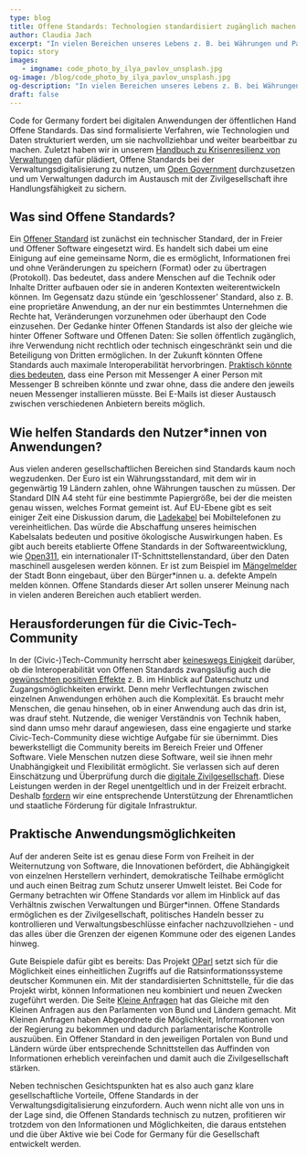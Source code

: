```yaml
---
type: blog
title: Offene Standards: Technologien standardisiert zugänglich machen
author: Claudia Jach
excerpt: "In vielen Bereichen unseres Lebens z. B. bei Währungen und Papierformaten haben wir Standards, die uns den Austausch untereinander erleichtern. Nach der gleichen Logik setzt sich Code for Germany für Offene Standards in Technologien ein." 
topic: story
images:
   - imgname: code_photo_by_ilya_pavlov_unsplash.jpg
og-image: /blog/code_photo_by_ilya_pavlov_unsplash.jpg
og-description: "In vielen Bereichen unseres Lebens z. B. bei Währungen und Papierformaten haben wir Standards, die uns den Austausch untereinander erleichtern. Nach der gleichen Logik setzt sich Code for Germany für Offene Standards in Technologien ein."
draft: false
---
```


Code for Germany fordert bei digitalen Anwendungen der öffentlichen Hand Offene Standards. Das sind formalisierte Verfahren, wie Technologien und Daten strukturiert werden, um sie nachvollziehbar und weiter bearbeitbar zu machen. Zuletzt haben wir in unserem [Handbuch zu Krisenresilienz von Verwaltungen](https://codefor.de/assets/presse/20200409-CFG-Handbuch-Krisenresilienz.pdf) dafür plädiert, Offene Standards bei der Verwaltungsdigitalisierung zu nutzen, um [Open Government](https://okfn.de/themen/offenes_regierungshandeln/) durchzusetzen und um Verwaltungen dadurch im Austausch mit der Zivilgesellschaft ihre Handlungsfähigkeit zu sichern.

## Was sind Offene Standards?

Ein [Offener Standard](https://fsfe.org/activities/os/os.de.html) ist zunächst ein technischer Standard, der in Freier und Offener Software eingesetzt wird. Es handelt sich dabei um eine Einigung auf eine gemeinsame Norm, die es ermöglicht, Informationen frei und ohne Veränderungen zu speichern (Format) oder zu übertragen (Protokoll). Das bedeutet, dass andere Menschen auf die Technik oder Inhalte Dritter aufbauen oder sie in anderen Kontexten weiterentwickeln können. Im Gegensatz dazu stünde ein ‘geschlossener’ Standard, also z. B. eine proprietäre Anwendung, an der nur ein bestimmtes Unternehmen die Rechte hat, Veränderungen vorzunehmen oder überhaupt den Code einzusehen. Der Gedanke hinter Offenen Standards ist also der gleiche wie hinter Offener Software und Offenen Daten: Sie sollen öffentlich zugänglich, ihre Verwendung nicht rechtlich oder technisch eingeschränkt sein und die Beteiligung von Dritten ermöglichen. In der Zukunft könnten Offene Standards auch maximale Interoperabilität hervorbringen. [Praktisch könnte dies bedeuten](https://netzpolitik.org/2019/nie-mehr-whatsapp-eu-staaten-koennten-messenger-zur-oeffnung-zwingen/), dass eine Person mit Messenger A einer Person mit Messenger B schreiben könnte und zwar ohne, dass die andere den jeweils neuen Messenger installieren müsste. Bei E-Mails ist dieser Austausch zwischen verschiedenen Anbietern bereits möglich.

## Wie helfen Standards den Nutzer\*innen von Anwendungen?

Aus vielen anderen gesellschaftlichen Bereichen sind Standards kaum noch wegzudenken. Der Euro ist ein Währungsstandard, mit dem wir in gegenwärtig 19 Ländern zahlen, ohne Währungen tauschen zu müssen. Der Standard DIN A4 steht für eine bestimmte Papiergröße, bei der die meisten genau wissen, welches Format gemeint ist. Auf EU-Ebene gibt es seit einiger Zeit eine Diskussion darum, die [Ladekabel](https://www.heise.de/mac-and-i/meldung/Nach-Apple-Warnung-EU-Kommission-setzt-Ladegeraet-Vorgabe-auf-Agenda-4648717.html) bei Mobiltelefonen zu vereinheitlichen. Das würde die Abschaffung unseres heimischen Kabelsalats bedeuten und positive ökologische Auswirkungen haben. Es gibt auch bereits etablierte Offene Standards in der Softwareentwicklung, wie [Open311](https://www.open311.org/), ein internationaler IT-Schnittstellenstandard, über den Daten maschinell ausgelesen werden können. Er ist zum Beispiel im [Mängelmelder](https://anliegen.bonn.de/seiten/Open-Data-mit-Open311) der Stadt Bonn eingebaut, über den Bürger\*innen u. a. defekte Ampeln melden können. Offene Standards dieser Art sollen unserer Meinung nach in vielen anderen Bereichen auch etabliert werden.

## Herausforderungen für die Civic-Tech-Community

In der (Civic-)Tech-Community herrscht aber [keineswegs Einigkeit](https://matrix.org/blog/2020/01/02/on-privacy-versus-freedom) darüber, ob die Interoperabilität von Offenen Standards zwangsläufig auch die [gewünschten positiven Effekte](https://signal.org/blog/the-ecosystem-is-moving/) z. B. im Hinblick auf Datenschutz und Zugangsmöglichkeiten erwirkt. Denn mehr Verflechtungen zwischen einzelnen Anwendungen erhöhen auch die Komplexität. Es braucht mehr Menschen, die genau hinsehen, ob in einer Anwendung auch das drin ist, was drauf steht. Nutzende, die weniger Verständnis von Technik haben, sind dann umso mehr darauf angewiesen, dass eine engagierte und starke Civic-Tech-Community diese wichtige Aufgabe für sie übernimmt. Dies bewerkstelligt die Community bereits im Bereich Freier und Offener Software. Viele Menschen nutzen diese Software, weil sie ihnen mehr Unabhängigkeit und Flexibilität ermöglicht. Sie verlassen sich auf deren Einschätzung und Überprüfung durch die [digitale Zivilgesellschaft](https://prototypefund.de/was-ist-die-digitale-zivilgesellschaft/). Diese Leistungen werden in der Regel unentgeltlich und in der Freizeit erbracht. Deshalb [fordern](https://digitalezivilgesellschaft.org/) wir eine entsprechende Unterstützung der Ehrenamtlichen und staatliche Förderung für digitale Infrastruktur.

## Praktische Anwendungsmöglichkeiten

Auf der anderen Seite ist es genau diese Form von Freiheit in der Weiternutzung von Software, die Innovationen befördert, die Abhängigkeit von einzelnen Herstellern verhindert, demokratische Teilhabe ermöglicht und auch einen Beitrag zum Schutz unserer Umwelt leistet. Bei Code for Germany betrachten wir Offene Standards vor allem im Hinblick auf das Verhältnis zwischen Verwaltungen und Bürger\*innen. Offene Standards ermöglichen es der Zivilgesellschaft, politisches Handeln besser zu kontrollieren und Verwaltungsbeschlüsse einfacher nachzuvollziehen - und das alles über die Grenzen der eigenen Kommune oder des eigenen Landes hinweg. 

Gute Beispiele dafür gibt es bereits: Das Projekt [OParl](https://oparl.org/) setzt sich für die Möglichkeit eines einheitlichen Zugriffs auf die Ratsinformationssysteme deutscher Kommunen ein. Mit der standardisierten Schnittstelle, für die das Projekt wirbt, können Informationen neu kombiniert und neuen Zwecken zugeführt werden. Die Seite [Kleine Anfragen](https://kleineanfragen.de/) hat das Gleiche mit den Kleinen Anfragen aus den Parlamenten von Bund und Ländern gemacht. Mit Kleinen Anfragen haben Abgeordnete die Möglichkeit, Informationen von der Regierung zu bekommen und dadurch parlamentarische Kontrolle auszuüben. Ein Offener Standard in den jeweiligen Portalen von Bund und Ländern würde über entsprechende Schnittstellen das Auffinden von Informationen erheblich vereinfachen und damit auch die Zivilgesellschaft stärken.

Neben technischen Gesichtspunkten hat es also auch ganz klare gesellschaftliche Vorteile, Offene Standards in der Verwaltungsdigitalisierung einzufordern. Auch wenn nicht alle von uns in der Lage sind, die Offenen Standards technisch zu nutzen, profitieren wir trotzdem von den Informationen und Möglichkeiten, die daraus entstehen und die über Aktive wie bei Code for Germany für die Gesellschaft entwickelt werden.
